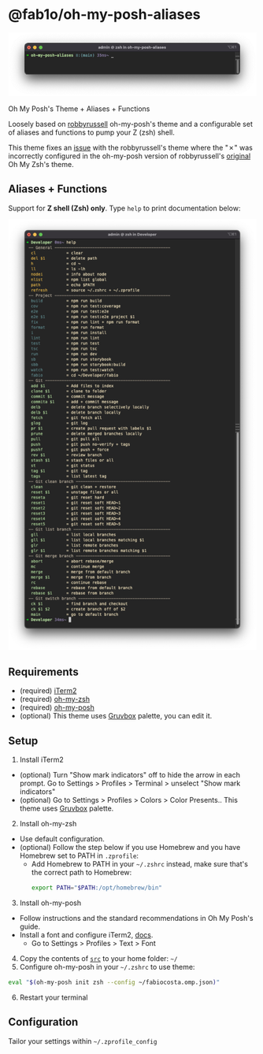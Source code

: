 # @fab1o/oh-my-posh-aliases

![theme screenshot](doc/theme.png)

Oh My Posh's Theme + Aliases + Functions

Loosely based on [robbyrussell](https://ohmyposh.dev/docs/themes#robbyrussell) oh-my-posh's theme and a configurable set of aliases and functions to pump your Z (zsh) shell.

This theme fixes an [issue](https://github.com/JanDeDobbeleer/oh-my-posh/issues/6204) with the robbyrussell's theme where the "✗" was incorrectly configured in the oh-my-posh version of robbyrussell's [original](https://github.com/ohmyzsh/ohmyzsh/blob/master/themes/robbyrussell.zsh-theme#L6) Oh My Zsh's theme.

## Aliases + Functions

Support for **Z shell (Zsh) only**. Type `help` to print documentation below:

![terminal help screenshot](doc/terminal_help.png)

## Requirements

- (required) [iTerm2](https://iterm2.com/)
- (required) [oh-my-zsh](https://ohmyz.sh/)
- (required) [oh-my-posh](https://ohmyposh.dev/)
- (optional) This theme uses [Gruvbox](https://github.com/herrbischoff/iterm2-gruvbox) palette, you can edit it.

## Setup

1. Install iTerm2

- (optional) Turn "Show mark indicators" off to hide the arrow in each prompt. Go to Settings > Profiles > Terminal > unselect "Show mark indicators"
- (optional) Go to Settings > Profiles > Colors > Color Presents.. This theme uses [Gruvbox](https://github.com/herrbischoff/iterm2-gruvbox) palette.

2. Install oh-my-zsh

- Use default configuration.
- (optional) Follow the step below if you use Homebrew and you have Homebrew set to PATH in `.zprofile`:
  - Add Homebrew to PATH in your `~/.zshrc` instead, make sure that's the correct path to Homebrew:
    ```sh
    export PATH="$PATH:/opt/homebrew/bin"
    ```

3. Install oh-my-posh

- Follow instructions and the standard recommendations in Oh My Posh's guide.
- Install a font and configure iTerm2, [docs](https://iterm2.com/documentation-fonts.html).
  - Go to Settings > Profiles > Text > Font

4. Copy the contents of [`src`](src/) to your home folder: `~/`
5. Configure oh-my-posh in your `~/.zshrc` to use theme:

```sh
eval "$(oh-my-posh init zsh --config ~/fabiocosta.omp.json)"
```

6. Restart your terminal

## Configuration

Tailor your settings within `~/.zprofile_config`

